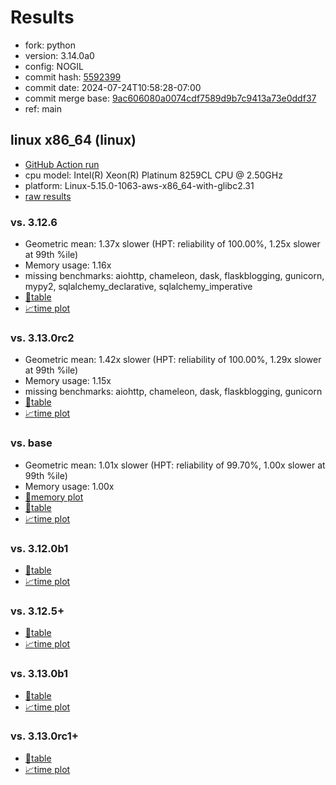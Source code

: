 # Results

- fork: python
- version: 3.14.0a0
- config: NOGIL
- commit hash: [5592399](https://github.com/python/cpython/commit/5592399)
- commit date: 2024-07-24T10:58:28-07:00
- commit merge base: [9ac606080a0074cdf7589d9b7c9413a73e0ddf37](https://github.com/python/cpython/commit/9ac606080a0074cdf7589d9b7c9413a73e0ddf37)
- ref: main

## linux x86_64 (linux)

- [GitHub Action run](https://github.com/facebookexperimental/free-threading-benchmarking/actions/runs/10084468262)
- cpu model: Intel(R) Xeon(R) Platinum 8259CL CPU @ 2.50GHz
- platform: Linux-5.15.0-1063-aws-x86_64-with-glibc2.31
- [raw results](bm-20240724-linux-x86_64-python-main-3.14.0a0-5592399.json)

### vs. 3.12.6

- Geometric mean: 1.37x slower (HPT: reliability of 100.00%, 1.25x slower at 99th %ile)
- Memory usage: 1.16x
- missing benchmarks: aiohttp, chameleon, dask, flaskblogging, gunicorn, mypy2, sqlalchemy_declarative, sqlalchemy_imperative
- [📄table](bm-20240724-linux-x86_64-python-main-3.14.0a0-5592399-vs-3.12.6.md)
- [📈time plot](bm-20240724-linux-x86_64-python-main-3.14.0a0-5592399-vs-3.12.6.svg)

### vs. 3.13.0rc2

- Geometric mean: 1.42x slower (HPT: reliability of 100.00%, 1.29x slower at 99th %ile)
- Memory usage: 1.15x
- missing benchmarks: aiohttp, chameleon, dask, flaskblogging, gunicorn
- [📄table](bm-20240724-linux-x86_64-python-main-3.14.0a0-5592399-vs-3.13.0rc2.md)
- [📈time plot](bm-20240724-linux-x86_64-python-main-3.14.0a0-5592399-vs-3.13.0rc2.svg)

### vs. base

- Geometric mean: 1.01x slower (HPT: reliability of 99.70%, 1.00x slower at 99th %ile)
- Memory usage: 1.00x
- [🧠memory plot](bm-20240724-linux-x86_64-python-main-3.14.0a0-5592399-vs-base-mem.svg)
- [📄table](bm-20240724-linux-x86_64-python-main-3.14.0a0-5592399-vs-base.md)
- [📈time plot](bm-20240724-linux-x86_64-python-main-3.14.0a0-5592399-vs-base.svg)

### vs. 3.12.0b1

- [📄table](bm-20240724-linux-x86_64-python-main-3.14.0a0-5592399-vs-3.12.0b1.md)
- [📈time plot](bm-20240724-linux-x86_64-python-main-3.14.0a0-5592399-vs-3.12.0b1.svg)

### vs. 3.12.5+

- [📄table](bm-20240724-linux-x86_64-python-main-3.14.0a0-5592399-vs-3.12.5%2B.md)
- [📈time plot](bm-20240724-linux-x86_64-python-main-3.14.0a0-5592399-vs-3.12.5%2B.svg)

### vs. 3.13.0b1

- [📄table](bm-20240724-linux-x86_64-python-main-3.14.0a0-5592399-vs-3.13.0b1.md)
- [📈time plot](bm-20240724-linux-x86_64-python-main-3.14.0a0-5592399-vs-3.13.0b1.svg)

### vs. 3.13.0rc1+

- [📄table](bm-20240724-linux-x86_64-python-main-3.14.0a0-5592399-vs-3.13.0rc1%2B.md)
- [📈time plot](bm-20240724-linux-x86_64-python-main-3.14.0a0-5592399-vs-3.13.0rc1%2B.svg)


